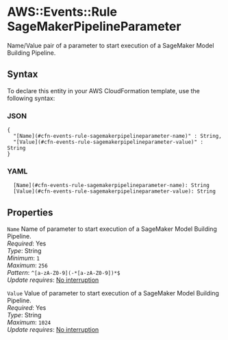 # AWS::Events::Rule SageMakerPipelineParameter<a name="aws-properties-events-rule-sagemakerpipelineparameter"></a>

Name/Value pair of a parameter to start execution of a SageMaker Model Building Pipeline\.

## Syntax<a name="aws-properties-events-rule-sagemakerpipelineparameter-syntax"></a>

To declare this entity in your AWS CloudFormation template, use the following syntax:

### JSON<a name="aws-properties-events-rule-sagemakerpipelineparameter-syntax.json"></a>

```
{
  "[Name](#cfn-events-rule-sagemakerpipelineparameter-name)" : String,
  "[Value](#cfn-events-rule-sagemakerpipelineparameter-value)" : String
}
```

### YAML<a name="aws-properties-events-rule-sagemakerpipelineparameter-syntax.yaml"></a>

```
  [Name](#cfn-events-rule-sagemakerpipelineparameter-name): String
  [Value](#cfn-events-rule-sagemakerpipelineparameter-value): String
```

## Properties<a name="aws-properties-events-rule-sagemakerpipelineparameter-properties"></a>

`Name`  <a name="cfn-events-rule-sagemakerpipelineparameter-name"></a>
Name of parameter to start execution of a SageMaker Model Building Pipeline\.  
*Required*: Yes  
*Type*: String  
*Minimum*: `1`  
*Maximum*: `256`  
*Pattern*: `^[a-zA-Z0-9](-*[a-zA-Z0-9])*$`  
*Update requires*: [No interruption](https://docs.aws.amazon.com/AWSCloudFormation/latest/UserGuide/using-cfn-updating-stacks-update-behaviors.html#update-no-interrupt)

`Value`  <a name="cfn-events-rule-sagemakerpipelineparameter-value"></a>
Value of parameter to start execution of a SageMaker Model Building Pipeline\.  
*Required*: Yes  
*Type*: String  
*Maximum*: `1024`  
*Update requires*: [No interruption](https://docs.aws.amazon.com/AWSCloudFormation/latest/UserGuide/using-cfn-updating-stacks-update-behaviors.html#update-no-interrupt)